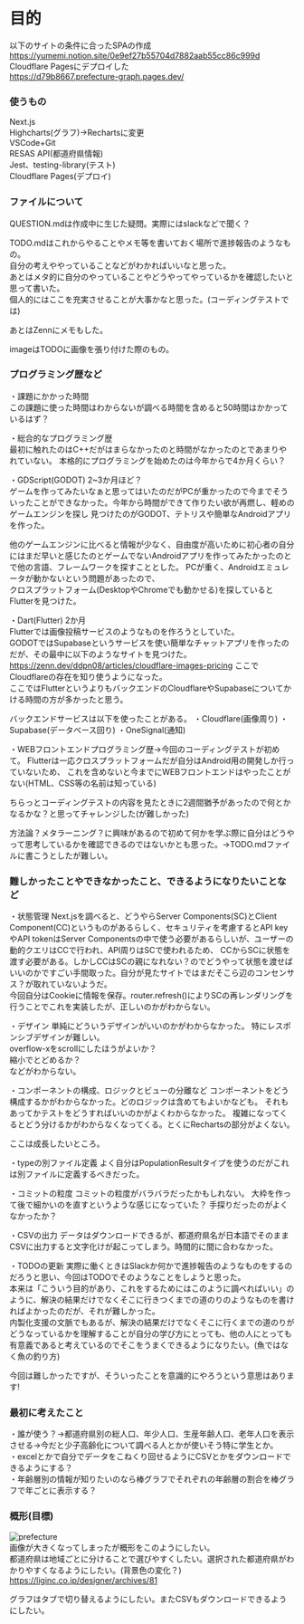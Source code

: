 # 目的
以下のサイトの条件に合ったSPAの作成    
https://yumemi.notion.site/0e9ef27b55704d7882aab55cc86c999d
Cloudflare Pagesにデプロイした      
https://d79b8667.prefecture-graph.pages.dev/

### 使うもの
Next.js    
Highcharts(グラフ)→Rechartsに変更       
VSCode+Git    
RESAS API(都道府県情報)    
Jest、testing-library(テスト)       
Cloudflare Pages(デプロイ)


### ファイルについて

QUESTION.mdは作成中に生じた疑問。実際にはslackなどで聞く？ 

TODO.mdはこれからやることやメモ等を書いておく場所で進捗報告のようなもの。       
自分の考えややっていることなどがわかればいいなと思った。        
あとはメタ的に自分のやっていることやどうやってやっているかを確認したいと思って書いた。      
個人的にはここを充実させることが大事かなと思った。(コーディングテストでは)

あとはZennにメモもした。

imageはTODOに画像を張り付けた際のもの。


### プログラミング歴など

・課題にかかった時間      
この課題に使った時間はわからないが調べる時間を含めると50時間はかかっているはず？      


・総合的なプログラミング歴      
最初に触れたのはC++だがはまらなかったのと時間がなかったのとであまりやれていない。
本格的にプログラミングを始めたのは今年からで4か月くらい？

・GDScript(GODOT) 2~3か月ほど？      
ゲームを作ってみたいなぁと思ってはいたのだがPCが重かったので今までそういったことができなかった。今年から時間ができて作りたい欲が再燃し、軽めのゲームエンジンを探し
見つけたのがGODOT、テトリスや簡単なAndroidアプリを作った。      

他のゲームエンジンに比べると情報が少なく、自由度が高いために初心者の自分にはまだ早いと感じたのとゲームでないAndroidアプリを作ってみたかったのとで他の言語、フレームワークを探すこととした。 
PCが重く、Androidエミュレータが動かないという問題があったので、     
クロスプラットフォーム(DesktopやChromeでも動かせる)を探しているとFlutterを見つけた。


・Dart(Flutter)  2か月   
Flutterでは画像投稿サービスのようなものを作ろうとしていた。     
GODOTではSupabaseというサービスを使い簡単なチャットアプリを作ったのだが、その最中に以下のようなサイトを見つけた。
https://zenn.dev/ddpn08/articles/cloudflare-images-pricing
ここでCloudflareの存在を知り使うようになった。              
ここではFlutterというよりもバックエンドのCloudflareやSupabaseについてかける時間の方が多かったと思う。


バックエンドサービスは以下を使ったことがある。
・Cloudflare(画像周り)
・Supabase(データベース回り)
・OneSignal(通知)


・WEBフロントエンドプログラミング歴→今回のコーディングテストが初めて。
Flutterは一応クロスプラットフォームだが自分はAndroid用の開発しか行っていないため、
これを含めないと今までにWEBフロントエンドはやったことがない(HTML、CSS等の名前は知っている)

ちらっとコーディングテストの内容を見たときに2週間猶予があったので何とかなるかな？と思ってチャレンジした(が難しかった)

方法論？メタラーニング？に興味があるので初めて何かを学ぶ際に自分はどうやって思考しているかを確認できるのではないかとも思った。→TODO.mdファイルに書こうとしたが難しい。    


### 難しかったことやできなかったこと、できるようになりたいことなど

・状態管理
Next.jsを調べると、どうやらServer Components(SC)とClient Component(CC)というものがあるらしく、セキュリティを考慮するとAPI keyやAPI tokenはServer Componentsの中で使う必要があるらしいが、ユーザーの動的クエリはCCで行われ、API周りはSCで使われるため、
CCからSCに状態を渡す必要がある。しかしCCはSCの親になれない？のでどうやって状態を渡せばいいのかですごい手間取った。自分が見たサイトではまだそこら辺のコンセンサス？が取れていないようだ。        
今回自分はCookieに情報を保存。router.refresh()によりSCの再レンダリングを行うことでこれを実装したが、正しいのかがわからない。

・デザイン
単純にどういうデザインがいいのかがわからなかった。
特にレスポンシブデザインが難しい。      
overflow-xをscrollにしたほうがよいか？      
縮小でとどめるか？      
などがわからない。

・コンポーネントの構成、ロジックとビューの分離など
コンポーネントをどう構成するかがわからなかった。どのロジックは含めてもよいかなども。
それもあってかテストをどうすればいいのかがよくわからなかった。
複雑になってくるとどう分けるかがわからなくなってくる。とくにRechartsの部分がよくない。

ここは成長したいところ。


・typeの別ファイル定義
よく自分はPopulationResultタイプを使うのだがこれは別ファイルに定義するべきだった。

・コミットの粒度
コミットの粒度がバラバラだったかもしれない。
大枠を作って後で細かいのを直すというような感じになっていた？
手探りだったのがよくなかったか？

・CSVの出力
データはダウンロードできるが、都道府県名が日本語でそのままCSVに出力すると文字化けが起こってしまう。時間的に間に合わなかった。


・TODOの更新
実際に働くときはSlackか何かで進捗報告のようなものをするのだろうと思い、今回はTODOでそのようなことをしようと思った。     
本来は「こういう目的があり、これをするためにはこのように調べればいい」のように、解決の結果だけでなくそこに行きつくまでの道のりのようなものを書ければよかったのだが、それが難しかった。      
内製化支援の文脈でもあるが、解決の結果だけでなくそこに行くまでの道のりがどうなっているかを理解することが自分の学び方にとっても、他の人にとっても有意義であると考えているのでそこをうまくできるようになりたい。(魚ではなく魚の釣り方)       

今回は難しかったですが、そういったことを意識的にやろうという意思はあります!






### 最初に考えたこと
・誰が使う？→都道府県別の総人口、年少人口、生産年齢人口、老年人口を表示させる→今だと少子高齢化について調べる人とかが使いそう特に学生とか。   
・excelとかで自分でデータをこねくり回せるようにCSVとかをダウンロードできるようにする？    
・年齢層別の情報が知りたいのなら棒グラフでそれぞれの年齢層の割合を棒グラフで年ごとに表示する？    


### 概形(目標)
![prefecture](https://github.com/mumumu3560/prefecture-graph/assets/142517194/ab8234b6-5ffc-4a3b-826a-2d06a62ff917)    
画像が大きくなってしまったが概形をこのようにしたい。    
都道府県は地域ごとに分けることで選びやすくしたい。選択された都道府県がわかりやすくなるようにしたい。(背景色の変化？)    
https://liginc.co.jp/designer/archives/81

グラフはタブで切り替えるようにしたい。またCSVもダウンロードできるようにしたい。


